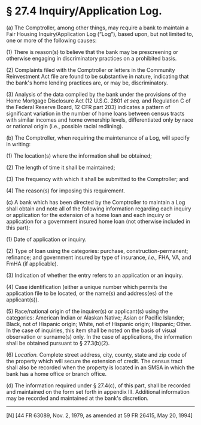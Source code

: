 # § 27.4   Inquiry/Application Log.

(a) The Comptroller, among other things, may require a bank to maintain a Fair Housing Inquiry/Application Log (“Log”), based upon, but not limited to, one or more of the following causes: 


(1) There is reason(s) to believe that the bank may be prescreening or otherwise engaging in discriminatory practices on a prohibited basis. 


(2) Complaints filed with the Comptroller or letters in the Community Reinvestment Act file are found to be substantive in nature, indicating that the bank's home lending practices are, or may be, discriminatory. 


(3) Analysis of the data compiled by the bank under the provisions of the Home Mortgage Disclosure Act (12 U.S.C. 2801 *et seq.* and Regulation C of the Federal Reserve Board, 12 CFR part 203) indicates a pattern of significant variation in the number of home loans between census tracts with similar incomes and home ownership levels, differentiated only by race or national origin (i.e., possible racial redlining). 


(b) The Comptroller, when requiring the maintenance of a Log, will specify in writing: 


(1) The location(s) where the information shall be obtained; 


(2) The length of time it shall be maintained; 


(3) The frequency with which it shall be submitted to the Comptroller; and 


(4) The reason(s) for imposing this requirement. 


(c) A bank which has been directed by the Comptroller to maintain a Log shall obtain and note all of the following information regarding each inquiry or application for the extension of a home loan and each inquiry or application for a government insured home loan (not otherwise included in this part): 


(1) Date of application or inquiry. 


(2) Type of loan using the categories: purchase, construction-permanent; refinance; and government insured by type of insurance, *i.e.,* FHA, VA, and FmHA (if applicable). 


(3) Indication of whether the entry refers to an application or an inquiry. 


(4) Case identification (either a unique number which permits the application file to be located, or the name(s) and address(es) of the applicant(s)). 


(5) Race/national origin of the inquirer(s) or applicant(s) using the categories: American Indian or Alaskan Native; Asian or Pacific Islander; Black, not of Hispanic origin; White, not of Hispanic origin; Hispanic; Other. In the case of inquiries, this item shall be noted on the basis of visual observation or surname(s) only. In the case of applications, the information shall be obtained pursuant to § 27.3(b)(2). 


(6) *Location.* Complete street address, city, county, state and zip code of the property which will secure the extension of credit. The census tract shall also be recorded when the property is located in an SMSA in which the bank has a home office or branch office. 


(d) The information required under § 27.4(c), of this part, shall be recorded and maintained on the form set forth in appendix III. Additional information may be recorded and maintained at the bank's discretion. 



---

[N] [44 FR 63089, Nov. 2, 1979, as amended at 59 FR 26415, May 20, 1994]




